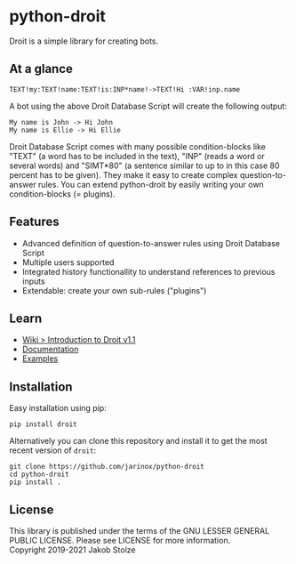 # python-droit
Droit is a simple library for creating bots.  

## At a glance
```
TEXT!my:TEXT!name:TEXT!is:INP*name!->TEXT!Hi :VAR!inp.name
```
A bot using the above Droit Database Script will create the following output:
```
My name is John -> Hi John
My name is Ellie -> Hi Ellie
```

Droit Database Script comes with many possible condition-blocks like "TEXT" (a word has to be included in the text), "INP" (reads a word or several words) and "SIMT*80" (a sentence similar to up to in this case 80 percent has to be given). They make it easy to create complex question-to-answer rules. You can extend python-droit by easily writing your own condition-blocks (= plugins).

## Features
- Advanced definition of question-to-answer rules using Droit Database Script
- Multiple users supported
- Integrated history functionallity to understand references to previous inputs
- Extendable: create your own sub-rules ("plugins")

## Learn
- [Wiki > Introduction to Droit v1.1](https://github.com/jarinox/python-droit/wiki/Introduction-to-Droit-v1.1)
- [Documentation](https://github.com/jarinox/python-droit/blob/master/docs/droit.md)
- [Examples](https://github.com/jarinox/python-droit/blob/master/sample/)

## Installation
Easy installation using pip:
```
pip install droit
```
Alternatively you can clone this repository and install it to get the most recent version of `droit`:
```
git clone https://github.com/jarinox/python-droit
cd python-droit
pip install .
```

## License
This library is published under the terms of the GNU LESSER GENERAL PUBLIC LICENSE. Please see LICENSE for more information.  
Copyright 2019-2021 Jakob Stolze
